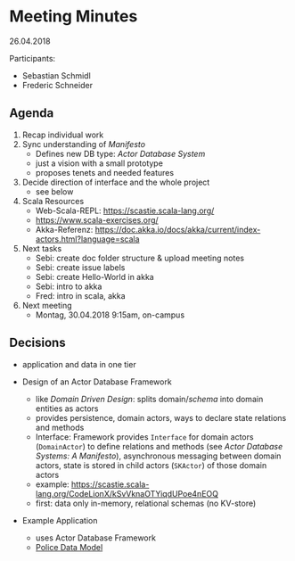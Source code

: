 # Meeting Minutes

26.04.2018

Participants:

- Sebastian Schmidl
- Frederic Schneider

## Agenda

1. Recap individual work
2. Sync understanding of _Manifesto_
   - Defines new DB type: _Actor Database System_
   - just a vision with a small prototype
   - proposes tenets and needed features
3. Decide direction of interface and the whole project
   - see below
4. Scala Resources
   - Web-Scala-REPL: https://scastie.scala-lang.org/
   - https://www.scala-exercises.org/
   - Akka-Referenz: https://doc.akka.io/docs/akka/current/index-actors.html?language=scala
4. Next tasks
   - Sebi: create doc folder structure & upload meeting notes
   - Sebi: create issue labels
   - Sebi: create Hello-World in akka
   - Sebi: intro to akka
   - Fred: intro in scala, akka
5. Next meeting
   - Montag, 30.04.2018 9:15am, on-campus

## Decisions

- application and data in one tier
- Design of an Actor Database Framework
  - like _Domain Driven Design_: splits domain/_schema_ into domain entities as actors
  - provides persistence, domain actors, ways to declare state relations and methods
  - Interface: Framework provides `Interface` for domain actors (`DomainActor`) to define relations and methods (see _Actor Database Systems: A Manifesto_), asynchronous messaging between domain actors, state is stored in child actors (`SKActor`) of those domain actors
  - example: https://scastie.scala-lang.org/CodeLionX/kSvVknaOTYiqdUPoe4nEOQ
  - first: data only in-memory, relational schemas (no KV-store)

- Example Application
  - uses Actor Database Framework
  - [Police Data Model](http://www.databaseanswers.org/data_models/police_canonical_data_model/index.htm)
